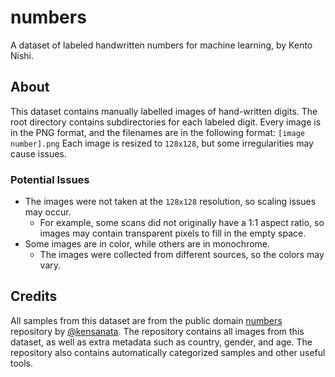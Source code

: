 # numbers

A dataset of labeled handwritten numbers for machine learning, by Kento Nishi.

## About
This dataset contains manually labelled images of hand-written digits.
The root directory contains subdirectories for each labeled digit.
Every image is in the PNG format, and the filenames are in the following format:
``
[image number].png
``
Each image is resized to ``128x128``, but some irregularities may cause issues.

### Potential Issues
* The images were not taken at the ``128x128`` resolution, so scaling issues may occur.
    * For example, some scans did not originally have a 1:1 aspect ratio, so images may contain transparent pixels to fill in the empty space.
* Some images are in color, while others are in monochrome.
    * The images were collected from different sources, so the colors may vary.

## Credits
All samples from this dataset are from the public domain [numbers](https://github.com/kensanata/numbers) repository by [@kensanata](https://github.com/kensanata). The repository contains all images from this dataset, as well as extra metadata such as country, gender, and age. The repository also contains automatically categorized samples and other useful tools.